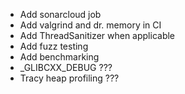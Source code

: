 - Add sonarcloud job
- Add valgrind and dr. memory in CI
- Add ThreadSanitizer when applicable
- Add fuzz testing
- Add benchmarking
- _GLIBCXX_DEBUG ???
- Tracy heap profiling ???